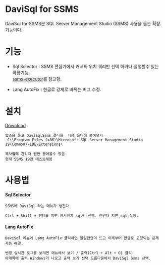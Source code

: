 # DaviSql for SSMS
DaviSql for SSMS은 SQL Server Management Studio (SSMS) 사용을 돕는 확장기능이다.


# 기능
- Sql Selector : SSMS 편집기에서 커서의 위치 쿼리만 선택 하거나 실행할수 있는 확장기능.  
                [ssms-executor](https://github.com/devvcat/ssms-executor)를 참고함.

- Lang AutoFix : 한글로 강제로 바뀌는 버그 수정. 

# 설치
[Download](https://github.com/grimhang/DaviSqlSsms/releases/download/V0.9/DaviSqlSsms_V0.9.2.zip)

    압축을 풀고 DaviSqlSsms 폴더를  다음 폴더에 붙여넣기  
     C:\Program Files (x86)\Microsoft SQL Server Management Studio 19\Common7\IDE\Extensions\  

    복사할때 관리자 권한 물어볼수 있음.  
    현재 SSMS 19만 테스트해봄


# 사용법

#### Sql Selector
    SSMS에 DaviSql 라는 메뉴가 생긴다.  

    Ctrl + Shift + 엔터를 치면 커서위치 sql만 선택. 한번더 치면 sql 실행.

#### Lang AutoFix
    DaviSql 메뉴에 Lang AutoFix 클릭하면 알림팝업이 뜨고 이제부터 한글로 고정되는 문제 자동 해결.  

    변경 실시간 로그를 보려면 메뉴에서 보기 / 출력(Ctrl + Alt + O) 클릭. 
    아래쪽에 출력 Windows가 나오고 출력 보기 선택 드롭다운에서 DaviSql Ssms 선택.